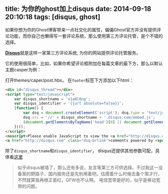 title: 为你的ghost加上disqus
date: 2014-09-18 20:10:18
tags: [disqus, ghost]
---
如果你想为你的Ghost博客带来一点社交化的属性，偏偏Ghost官方并没有提供评论功能，而你自己也懒得写一套评论系统，那么使用第三方评论托管，是个不错的选择。
<!--more-->
[**Disqus**](https://disqus.com/)就是这样一家第三方评论系统, 为你的网站提供评论托管服务。

它的使用很简单，比如，如果你希望评论框附加在每篇文章的最下方，那么以默认主题casper为例：

打开themes/caper/post.hbs， 在`footer`标签下方添加以下html：

```html
<div id="disqus_thread"></div>
<script type="text/javascript">
	var disqus_shortname = 'x1a0l0ng';
	var disqus_identifier = '{{url absolute=false}}';
	(function() {
		var dsq = document.createElement('script'); dsq.type = 'text/javascript'; dsq.async = true;
		dsq.src = '//' + disqus_shortname + '.disqus.com/embed.js';
		(document.getElementsByTagName('head')[0] || document.getElementsByTagName('body')[0]).appendChild(dsq);
	})();
</script>
<noscript>Please enable JavaScript to view the <a href="http://disqus.com/?ref_noscript">comments powered by Disqus.</a></noscript>
<a href="http://disqus.com" class="dsq-brlink">comments powered by <span class="logo-disqus">Disqus</span></a>
```

除了`disqus_shortname`和`disqus_identifier`， disqus还提供其他参数可配，具体看[这里](https://help.disqus.com/customer/portal/articles/472098-javascript-configuration-variables)

> 似乎disqus被墙了，那么还有多说，友言等第三方可供选择。不过我这一没备案的野路子，国内服务还是先别用着吧。估摸着什么时候去备个案才行，不然就算我再根正苗红，GFW也不认啊。
> 电信宽带是好的，似乎是移动宽带的问题。
